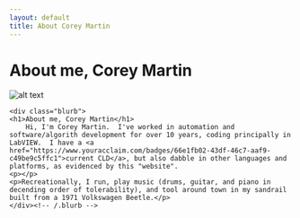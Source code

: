 ```yaml
---
layout: default
title: About Corey Martin
---
```

# About me, Corey Martin
![alt text](http://www.coreymart.in/about/aboutme.jpg "Me: Corey Martin")

	<div class="blurb">
	<h1>About me, Corey Martin</h1>
		Hi, I'm Corey Martin.  I've worked in automation and software/algorith development for over 10 years, coding principally in LabVIEW.  I have a <a href="https://www.youracclaim.com/badges/66e1fb02-43df-46c7-aaf9-c49be9c5ffc1">current CLD</a>, but also dabble in other languages and platforms, as evidenced by this "website".
	<p></p>
	<p>Recreationally, I run, play music (drums, guitar, and piano in decending order of tolerability), and tool around town in my sandrail built from a 1971 Volkswagen Beetle.</p>
	</div><!-- /.blurb -->

